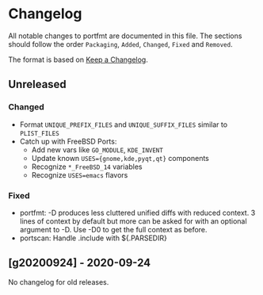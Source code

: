# Changelog

All notable changes to portfmt are documented in this file.
The sections should follow the order `Packaging`, `Added`, `Changed`, `Fixed` and `Removed`.

The format is based on [Keep a Changelog](https://keepachangelog.com/en/1.0.0/).

## Unreleased

### Changed

- Format `UNIQUE_PREFIX_FILES` and `UNIQUE_SUFFIX_FILES` similar to `PLIST_FILES`
- Catch up with FreeBSD Ports:
  - Add new vars like `GO_MODULE`, `KDE_INVENT`
  - Update known `USES={gnome,kde,pyqt,qt}` components
  - Recognize `*_FreeBSD_14` variables
  - Recognize `USES=emacs` flavors

### Fixed

- portfmt: -D produces less cluttered unified diffs with reduced context.
  3 lines of context by default but more can be asked for with an
  optional argument to -D.  Use -D0 to get the full context as before.
- portscan: Handle .include with ${.PARSEDIR}

## [g20200924] - 2020-09-24

No changelog for old releases.
